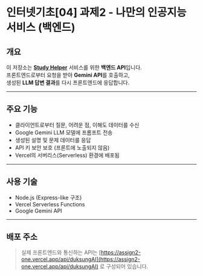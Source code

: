 # 인터넷기초[04] 과제2 - 나만의 인공지능 서비스 (백엔드)

## 개요
이 저장소는 **[Study Helper](https://ganni0304.github.io/duksung-studyhelper/)** 서비스를 위한 **백엔드 API**입니다.  
프론트엔드로부터 요청을 받아 **Gemini API**를 호출하고,  
생성된 **LLM 답변 결과**를 다시 프론트엔드에 응답합니다.

---

## 주요 기능
- 클라이언트로부터 질문, 어려운 점, 이해도 데이터를 수신
- Google Gemini LLM 모델에 프롬프트 전송
- 생성된 설명 및 문제 데이터를 응답
- API 키 보안 보호 (프론트에 노출되지 않음)
- Vercel의 서버리스(Serverless) 환경에 배포됨

---

## 사용 기술
- Node.js (Express-like 구조)
- Vercel Serverless Functions
- Google Gemini API

---

## 배포 주소
> 실제 프론트엔드와 통신하는 API는 [https://assign2-one.vercel.app/api/duksungAI](https://assign2-one.vercel.app/api/duksungAI) 로 구성되어 있습니다.


